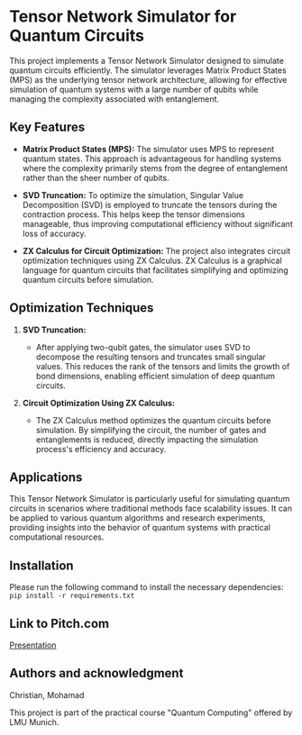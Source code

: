 # Tensor Network Simulator for Quantum Circuits

This project implements a Tensor Network Simulator designed to simulate quantum circuits efficiently. The simulator leverages Matrix Product States (MPS) as the underlying tensor network architecture, allowing for effective simulation of quantum systems with a large number of qubits while managing the complexity associated with entanglement.

## Key Features

- **Matrix Product States (MPS):** The simulator uses MPS to represent quantum states. This approach is advantageous for handling systems where the complexity primarily stems from the degree of entanglement rather than the sheer number of qubits.
  
- **SVD Truncation:** To optimize the simulation, Singular Value Decomposition (SVD) is employed to truncate the tensors during the contraction process. This helps keep the tensor dimensions manageable, thus improving computational efficiency without significant loss of accuracy.
  
- **ZX Calculus for Circuit Optimization:** The project also integrates circuit optimization techniques using ZX Calculus. ZX Calculus is a graphical language for quantum circuits that facilitates simplifying and optimizing quantum circuits before simulation.

## Optimization Techniques

1. **SVD Truncation:**
   - After applying two-qubit gates, the simulator uses SVD to decompose the resulting tensors and truncates small singular values. This reduces the rank of the tensors and limits the growth of bond dimensions, enabling efficient simulation of deep quantum circuits.

2. **Circuit Optimization Using ZX Calculus:**
   - The ZX Calculus method optimizes the quantum circuits before simulation. By simplifying the circuit, the number of gates and entanglements is reduced, directly impacting the simulation process's efficiency and accuracy.

## Applications

This Tensor Network Simulator is particularly useful for simulating quantum circuits in scenarios where traditional methods face scalability issues. It can be applied to various quantum algorithms and research experiments, providing insights into the behavior of quantum systems with practical computational resources.


## Installation
Please run the following command to install the necessary dependencies:
```pip install -r requirements.txt```

## Link to Pitch.com
[Presentation](https://pitch.com/public/fa739879-e5bb-4fa7-830a-f78a8b119b7f)

## Authors and acknowledgment
Christian, Mohamad

This project is part of the practical course "Quantum Computing" offered by LMU Munich.
